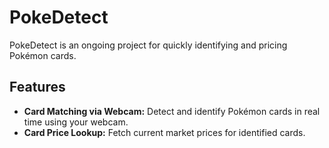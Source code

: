 # PokeDetect

PokeDetect is an ongoing project for quickly identifying and pricing Pokémon cards. 

## Features
- **Card Matching via Webcam:** Detect and identify Pokémon cards in real time using your webcam.
- **Card Price Lookup:** Fetch current market prices for identified cards.